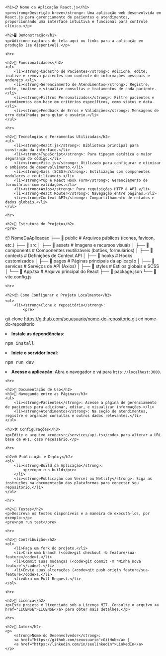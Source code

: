 
    <h1>📋 Nome da Aplicação React.js</h1>
    <p><strong>Descrição breve</strong>: Uma aplicação web desenvolvida em React.js para gerenciamento de pacientes e atendimentos, proporcionando uma interface intuitiva e funcional para controle clínico.</p>

    <h2>🖥️ Demonstração</h2>
    <p>Adicione capturas de tela aqui ou links para a aplicação em produção (se disponível).</p>

    <hr>

    <h2>🧩 Funcionalidades</h2>
    <ul>
        <li><strong>Cadastro de Pacientes</strong>: Adicione, edite, inative e remova pacientes com controle de informações pessoais e endereço.</li>
        <li><strong>Gerenciamento de Atendimentos</strong>: Registre, edite, inative e visualize consultas e tratamentos de cada paciente.</li>
        <li><strong>Filtros Personalizados</strong>: Filtre pacientes e atendimentos com base em critérios específicos, como status e data.</li>
        <li><strong>Feedback de Erros e Validações</strong>: Mensagens de erro detalhadas para guiar o usuário.</li>
    </ul>

    <hr>

    <h2>🚀 Tecnologias e Ferramentas Utilizadas</h2>
    <ul>
        <li><strong>React.js</strong>: Biblioteca principal para construção da interface.</li>
        <li><strong>TypeScript</strong>: Para tipagem estática e maior segurança do código.</li>
        <li><strong>Vite.js</strong>: Utilizado para configurar e otimizar o ambiente de desenvolvimento.</li>
        <li><strong>Sass (SCSS)</strong>: Estilização com componentes modulares e reutilizáveis.</li>
        <li><strong>Yup e React Hook Form</strong>: Gerenciamento de formulários com validações.</li>
        <li><strong>Axios</strong>: Para requisições HTTP à API.</li>
        <li><strong>React Router</strong>: Navegação entre páginas.</li>
        <li><strong>Context API</strong>: Compartilhamento de estados e dados globais.</li>
    </ul>

    <hr>

    <h2>📂 Estrutura do Projeto</h2>
    <pre>
📦 NomeDaAplicacao
├── 📂 public                # Arquivos públicos (ícones, favicon, etc.)
├── 📂 src
│   ├── 📂 assets            # Imagens e recursos visuais
│   ├── 📂 components        # Componentes reutilizáveis (botões, formulários)
│   ├── 📂 contexts          # Definições de Context API
│   ├── 📂 hooks             # Hooks customizados
│   ├── 📂 pages             # Páginas principais da aplicação
│   ├── 📂 services          # Serviços de API (Axios)
│   ├── 📂 styles            # Estilos globais e SCSS
│   └── 📜 App.tsx           # Arquivo principal do React
├── 📜 package.json
└── 📜 vite.config.js
    </pre>

    <hr>

    <h2>📦 Como Configurar o Projeto Localmente</h2>
    <ol>
        <li><strong>Clone o repositório</strong>:
            <pre>
git clone https://github.com/seuusuario/nome-do-repositorio.git
cd nome-do-repositorio
            </pre>
        </li>
        <li><strong>Instale as dependências</strong>:
            <pre>npm install</pre>
        </li>
        <li><strong>Inicie o servidor local</strong>:
            <pre>npm run dev</pre>
        </li>
        <li><strong>Acesse a aplicação</strong>: Abra o navegador e vá para <code>http://localhost:3000</code>.</li>
    </ol>

    <hr>

    <h2>📖 Documentação de Uso</h2>
    <h3>📌 Navegando entre as Páginas</h3>
    <ul>
        <li><strong>Pacientes</strong>: Acesse a página de gerenciamento de pacientes para adicionar, editar, e visualizar informações.</li>
        <li><strong>Atendimentos</strong>: Na seção de atendimentos, registre e organize consultas e outros dados relevantes.</li>
    </ul>

    <h3>🛠️ Configurações</h3>
    <p>Edite o arquivo <code>src/services/api.ts</code> para alterar a URL base da API, caso necessário.</p>

    <hr>

    <h2>🌐 Publicação e Deploy</h2>
    <ol>
        <li><strong>Build da Aplicação</strong>:
            <pre>npm run build</pre>
        </li>
        <li><strong>Publicação com Vercel ou Netlify</strong>: Siga as instruções na documentação das plataformas para conectar seu repositório.</li>
    </ol>

    <hr>

    <h2>🧪 Testes</h2>
    <p>Descreva os testes disponíveis e a maneira de executá-los, por exemplo:</p>
    <pre>npm run test</pre>

    <hr>

    <h2>👥 Contribuição</h2>
    <ol>
        <li>Faça um fork do projeto.</li>
        <li>Crie uma branch (<code>git checkout -b feature/sua-feature</code>).</li>
        <li>Commit suas mudanças (<code>git commit -m 'Minha nova feature'</code>).</li>
        <li>Envie suas alterações (<code>git push origin feature/sua-feature</code>).</li>
        <li>Abra um Pull Request.</li>
    </ol>

    <hr>

    <h2>📝 Licença</h2>
    <p>Este projeto é licenciado sob a Licença MIT. Consulte o arquivo <a href="LICENSE">LICENSE</a> para obter mais detalhes.</p>

    <hr>

    <h2>👤 Autor</h2>
    <p>
        <strong>Nome do Desenvolvedor</strong>: 
        <a href="https://github.com/seuusuario">GitHub</a> | 
        <a href="https://linkedin.com/in/seulinkedin">LinkedIn</a>
    </p>

